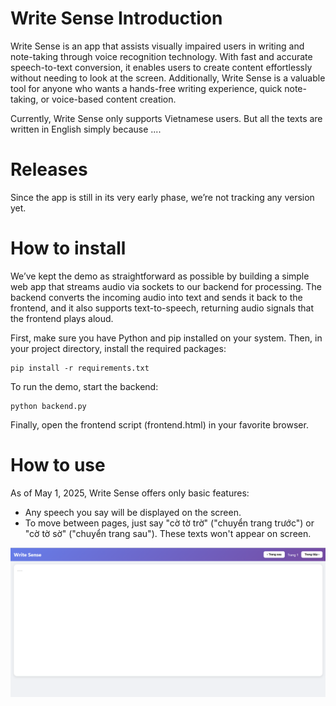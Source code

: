 # Write Sense Introduction
Write Sense is an app that assists visually impaired users in writing and note-taking through voice recognition technology. With fast and accurate speech-to-text conversion, it enables users to create content effortlessly without needing to look at the screen. Additionally, Write Sense is a valuable tool for anyone who wants a hands-free writing experience, quick note-taking, or voice-based content creation.

Currently, Write Sense only supports Vietnamese users. But all the texts are written in English simply because ....
# Releases
Since the app is still in its very early phase, we’re not tracking any version yet.

# How to install
We’ve kept the demo as straightforward as possible by building a simple web app that streams audio via sockets to our backend for processing. The backend converts the incoming audio into text and sends it back to the frontend, and it also supports text-to-speech, returning audio signals that the frontend plays aloud.

First, make sure you have Python and pip installed on your system. Then, in your project directory, install the required packages:
```
pip install -r requirements.txt 
```
To run the demo, start the backend:
```
python backend.py
```
Finally, open the frontend script (frontend.html) in your favorite browser.
# How to use
As of May 1, 2025, Write Sense offers only basic features:
- Any speech you say will be displayed on the screen.
- To move between pages, just say "cờ tờ trờ" ("chuyển trang trước") or "cờ tờ sờ" ("chuyển trang sau"). These texts won't appear on screen.


![1](https://github.com/AI4LI-Language/write-sense/blob/main/demo.png)
